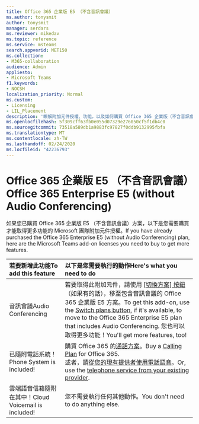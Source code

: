 ```yaml
---
title: Office 365 企業版 E5 （不含音訊會議）
ms.author: tonysmit
author: tonysmit
manager: serdars
ms.reviewer: mikedav
ms.topic: reference
ms.service: msteams
search.appverid: MET150
ms.collection:
- M365-collaboration
audience: Admin
appliesto:
- Microsoft Teams
f1.keywords:
- NOCSH
localization_priority: Normal
ms.custom:
- Licensing
- LIL_Placement
description: '瞭解附加元件授權、功能，以及如何購買 Office 365 企業版（不含音訊會議）方案。 '
ms.openlocfilehash: 5f309cff63fb0e055d07329e276050cf5f1db4c0
ms.sourcegitcommit: 73518a589db1a9883fc97827f0ddb9132995fbfa
ms.translationtype: MT
ms.contentlocale: zh-TW
ms.lasthandoff: 02/24/2020
ms.locfileid: "42236793"
---
```

# <a name="office-365-enterprise-e5-without-audio-conferencing"></a><span data-ttu-id="4edfa-103">Office 365 企業版 E5 （不含音訊會議）</span><span class="sxs-lookup"><span data-stu-id="4edfa-103">Office 365 Enterprise E5 (without Audio Conferencing)</span></span>

<span data-ttu-id="4edfa-104">如果您已購買 Office 365 企業版 E5 （不含音訊會議）方案，以下是您需要購買才能取得更多功能的 Microsoft 團隊附加元件授權。</span><span class="sxs-lookup"><span data-stu-id="4edfa-104">If you have already purchased the Office 365 Enterprise E5 (without Audio Conferencing) plan, here are the Microsoft Teams add-on licenses you need to buy to get more features.</span></span>

|<span data-ttu-id="4edfa-105">若要新增此功能</span><span class="sxs-lookup"><span data-stu-id="4edfa-105">To add this feature</span></span>|<span data-ttu-id="4edfa-106">以下是您需要執行的動作</span><span class="sxs-lookup"><span data-stu-id="4edfa-106">Here's what you need to do</span></span> |
|:------------------|:--------------------------|
|<span data-ttu-id="4edfa-107">音訊會議</span><span class="sxs-lookup"><span data-stu-id="4edfa-107">Audio Conferencing</span></span> <br/> | <span data-ttu-id="4edfa-108">若要取得此附加元件，請使用 [[切換方案] 按鈕](https://support.office.com/article/73318661-8f33-478b-bcc7-fb8d69dbb22a)（如果有的話），移至包含音訊會議的 Office 365 企業版 E5 方案。</span><span class="sxs-lookup"><span data-stu-id="4edfa-108">To get this add-on, use the [Switch plans button](https://support.office.com/article/73318661-8f33-478b-bcc7-fb8d69dbb22a), if it's available, to move to the Office 365 Enterprise E5 plan that includes Audio Conferencing.</span></span> <span data-ttu-id="4edfa-109">您也可以取得更多功能！</span><span class="sxs-lookup"><span data-stu-id="4edfa-109">You'll get more features, too!</span></span> </li></ol> |
|<span data-ttu-id="4edfa-110">已隨附電話系統！</span><span class="sxs-lookup"><span data-stu-id="4edfa-110">Phone System is included!</span></span> <br/> | <span data-ttu-id="4edfa-111">購買 Office 365 的[通話方案](../calling-plans-for-office-365.md)。</span><span class="sxs-lookup"><span data-stu-id="4edfa-111">Buy a [Calling Plan](../calling-plans-for-office-365.md) for Office 365.</span></span> <br/>  <span data-ttu-id="4edfa-112">或者，請[從您的現有提供者使用電話語音](microsoft-teams-add-on-licensing.md#bkmk_existing)。</span><span class="sxs-lookup"><span data-stu-id="4edfa-112">Or, use the [telephone service from your existing provider](microsoft-teams-add-on-licensing.md#bkmk_existing).</span></span>  <br/> |
|<span data-ttu-id="4edfa-113">雲端語音信箱隨附在其中！</span><span class="sxs-lookup"><span data-stu-id="4edfa-113">Cloud Voicemail is included!</span></span> <br/> |<span data-ttu-id="4edfa-114">您不需要執行任何其他動作。</span><span class="sxs-lookup"><span data-stu-id="4edfa-114">You don't need to do anything else.</span></span>  <br/> |
